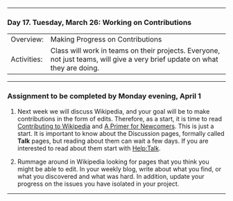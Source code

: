 --------------------------------------------------------------------------------

### Day 17. Tuesday, March 26:  Working on Contributions

|              |        |
|:---|:----|
|Overview:     | Making Progress on Contributions |
|Activities:   | Class will work in teams on their projects. Everyone, not just teams, will give a very brief update on what they are doing. |





--------------------------------------------------------------------------------

### Assignment to be completed by **Monday evening, April 1**
1. Next week we will discuss Wikipedia, and your goal will be to make contributions in the form of edits.
Therefore, as a start, it is time to read [Contributing to Wikipedia](https://en.wikipedia.org/wiki/Wikipedia:Contributing_to_Wikipedia#Getting_started)
and [A Primer for Newcomers](https://en.wikipedia.org/wiki/Wikipedia:A_primer_for_newcomers). This is just a start. It is important to know about the
Discussion pages, formally called **Talk** pages, but reading about them can wait a few days. If you are interested to read about them start
with [Help:Talk](https://en.wikipedia.org/wiki/Help:Talk_pages).

2. Rummage around in Wikipedia looking for pages that you think you might be able to edit. In your weekly blog, write about what you find, or
what you discovered and what was hard. In addition,  update your progress on the issues you have isolated in your project.


--------------------------------------------------------------------------------
